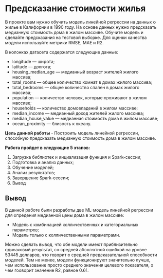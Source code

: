 # Предсказание стоимости жилья

В проекте вам нужно обучить модель линейной регрессии на данных о жилье в Калифорнии в 1990 году. На основе данных нужно предсказать медианную стоимость дома в жилом массиве. Обучите модель и сделайте предсказания на тестовой выборке. Для оценки качества модели используйте метрики RMSE, MAE и R2.

В колонках датасета содержатся следующие данные:

-   longitude — широта;
-   latitude — долгота;
-   housing_median_age — медианный возраст жителей жилого массива;
-   total_rooms — общее количество комнат в домах жилого массива;
-   total_bedrooms — общее количество спален в домах жилого массива;
-   population — количество человек, которые проживают в жилом массиве;
-   households — количество домовладений в жилом массиве;
-   median_income — медианный доход жителей жилого массива;
-   median_house_value — медианная стоимость дома в жилом массиве;
-   ocean_proximity — близость к океану.

**Цель данной работы**  - Построить модель линейной регрессии, способную предсказать медианную стоимость дома в жилом массиве.

**Работа пройдет в следующие 5 этапов:**

1.  Загрузка библиотек и инциализация функция и Spark-сессии;
2.  Подготовка и анализ данных;
3.  Обучение моделей;
4.  Анализ результатов;
5.  Завершение Spark-сессии;
6.  Вывод

## Вывод

В данной работе были разработы две ML-модель линейной регрессии для опредения медианной цены дома в жилом массиве:

-   Модель с комбинацией колличественных и категориальных параметров;
-   Модель только с колличественными параметрами.

Можно сделать вывод, что обе модели имеют приблизительно одинаковый результат, со средней абсолютной ошибкой на уровне 53445 долларов, что говорит о средней предсказательной способности моделей. Тем не менее, модели функционируют значительно лучше, чем использование просто среднего значения целевого показателя, о чем гооворит значение R2, равное 0.61.
